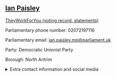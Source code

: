 ## <a href="https://members.parliament.uk/member/4129/contact">Ian Paisley</a>

<a href="https://www.theyworkforyou.com/mp/13852/ian_paisley_jnr/north_antrim">TheyWorkForYou (voting record, statements)</a> 

Parliamentary phone number: 02072197116 

Parliamentary email: ian.paisley.mp@parliament.uk 

Party: Democratic Unionist Party 

Borough: North Antrim 

<details><summary>Extra contact information and social media</summary> 
<li>Website:</li>
<li>Twitter: https://twitter.com/ianpaisleymp</li>
<li>Constituency office phone number: 02825641421</li>
<li>Constituency office email: ian.paisley.mp@parliament.uk</li>
<li>Facebook:</li>
<li>Instagram:</li>
<li>Youtube:</li>
<li>Linkedin:</li>
<li>Government department phone number:</li>
<li>Government department email:</li>
<li>Threads:</li>
<li>Party office phone number:</li>
<li>Party office email:</li>
<li>Tiktok:</li>
</details>